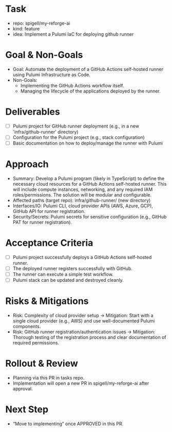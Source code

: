 # Task

- repo: spigell/my-reforge-ai
- kind: feature
- idea: Implement a Pulumi IaC for deploying github runner

# Goal & Non-Goals

- Goal: Automate the deployment of a GitHub Actions self-hosted runner using Pulumi Infrastructure as Code.
- Non-Goals:
  - Implementing the GitHub Actions workflow itself.
  - Managing the lifecycle of the applications deployed by the runner.

# Deliverables

- [ ] Pulumi project for GitHub runner deployment (e.g., in a new 'infra/github-runner' directory)
- [ ] Configuration for the Pulumi project (e.g., stack configuration)
- [ ] Basic documentation on how to deploy/manage the runner with Pulumi

# Approach

- Summary: Develop a Pulumi program (likely in TypeScript) to define the necessary cloud resources for a GitHub Actions self-hosted runner. This will include compute instances, networking, and any required IAM roles/permissions. The solution will be modular and configurable.
- Affected paths (target repo): infra/github-runner/ (new directory)
- Interfaces/IO: Pulumi CLI, cloud provider APIs (AWS, Azure, GCP), GitHub API for runner registration.
- Security/Secrets: Pulumi secrets for sensitive configuration (e.g., GitHub PAT for runner registration).

# Acceptance Criteria

- [ ] Pulumi project successfully deploys a GitHub Actions self-hosted runner.
- [ ] The deployed runner registers successfully with GitHub.
- [ ] The runner can execute a simple test workflow.
- [ ] Pulumi stack can be updated and destroyed cleanly.

# Risks & Mitigations

- Risk: Complexity of cloud provider setup → Mitigation: Start with a single cloud provider (e.g., AWS) and use well-documented Pulumi components.
- Risk: GitHub runner registration/authentication issues → Mitigation: Thorough testing of the registration process and clear documentation of required permissions.

# Rollout & Review

- Planning via this PR in tasks repo.
- Implementation will open a new PR in spigell/my-reforge-ai after approval.

# Next Step

- “Move to implementing” once APPROVED in this PR.